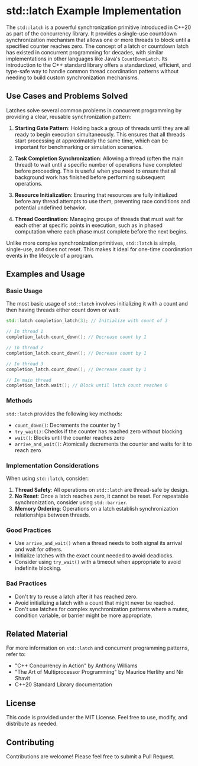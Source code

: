 # std::latch Example Implementation

The `std::latch` is a powerful synchronization primitive introduced in C++20 as part of the concurrency library. It provides a
single-use countdown synchronization mechanism that allows one or more threads to block until a specified counter reaches zero. The
concept of a latch or countdown latch has existed in concurrent programming for decades, with similar implementations in other
languages like Java's `CountDownLatch`. Its introduction to the C++ standard library offers a standardized, efficient, and
type-safe way to handle common thread coordination patterns without needing to build custom synchronization mechanisms.

## Use Cases and Problems Solved

Latches solve several common problems in concurrent programming by providing a clear, reusable synchronization pattern:

1. **Starting Gate Pattern**: Holding back a group of threads until they are all ready to begin execution simultaneously. This ensures
   that all threads start processing at approximately the same time, which can be important for benchmarking or simulation scenarios.

2. **Task Completion Synchronization**: Allowing a thread (often the main thread) to wait until a specific number of operations have
   completed before proceeding. This is useful when you need to ensure that all background work has finished before performing
   subsequent operations.

3. **Resource Initialization**: Ensuring that resources are fully initialized before any thread attempts to use them, preventing race
   conditions and potential undefined behavior.

4. **Thread Coordination**: Managing groups of threads that must wait for each other at specific points in execution, such as in
   phased computation where each phase must complete before the next begins.

Unlike more complex synchronization primitives, `std::latch` is simple, single-use, and does not reset. This makes it ideal for
one-time coordination events in the lifecycle of a program.

## Examples and Usage

### Basic Usage

The most basic usage of `std::latch` involves initializing it with a count and then having threads either count down or wait:

```cpp
std::latch completion_latch(3); // Initialize with count of 3

// In thread 1
completion_latch.count_down(); // Decrease count by 1

// In thread 2
completion_latch.count_down(); // Decrease count by 1

// In thread 3
completion_latch.count_down(); // Decrease count by 1

// In main thread
completion_latch.wait(); // Block until latch count reaches 0
```

### Methods

`std::latch` provides the following key methods:

- `count_down()`: Decrements the counter by 1
- `try_wait()`: Checks if the counter has reached zero without blocking
- `wait()`: Blocks until the counter reaches zero
- `arrive_and_wait()`: Atomically decrements the counter and waits for it to reach zero

### Implementation Considerations

When using `std::latch`, consider:

1. **Thread Safety**: All operations on `std::latch` are thread-safe by design.
2. **No Reset**: Once a latch reaches zero, it cannot be reset. For repeatable synchronization, consider using `std::barrier`.
3. **Memory Ordering**: Operations on a latch establish synchronization relationships between threads.

### Good Practices

- Use `arrive_and_wait()` when a thread needs to both signal its arrival and wait for others.
- Initialize latches with the exact count needed to avoid deadlocks.
- Consider using `try_wait()` with a timeout when appropriate to avoid indefinite blocking.

### Bad Practices

- Don't try to reuse a latch after it has reached zero.
- Avoid initializing a latch with a count that might never be reached.
- Don't use latches for complex synchronization patterns where a mutex, condition variable, or barrier might be more appropriate.

## Related Material

For more information on `std::latch` and concurrent programming patterns, refer to:

- "C++ Concurrency in Action" by Anthony Williams
- "The Art of Multiprocessor Programming" by Maurice Herlihy and Nir Shavit
- C++20 Standard Library documentation

## License

This code is provided under the MIT License. Feel free to use, modify, and distribute as needed.

## Contributing

Contributions are welcome! Please feel free to submit a Pull Request.
